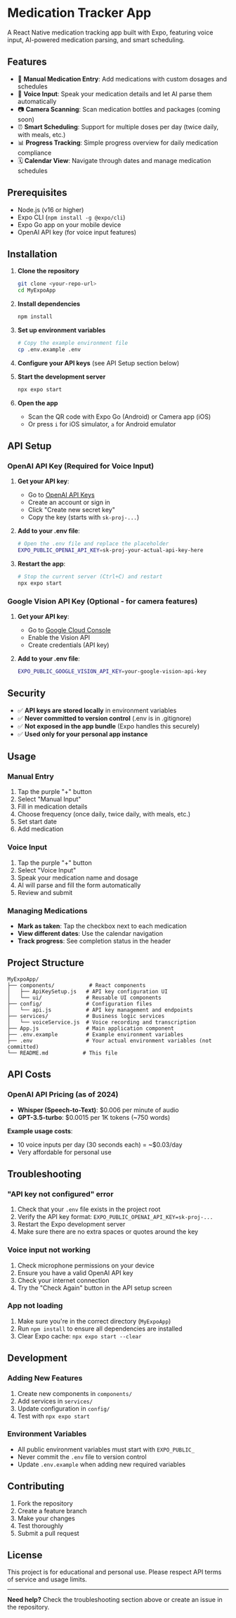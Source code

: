 # Medication Tracker App

A React Native medication tracking app built with Expo, featuring voice input, AI-powered medication parsing, and smart scheduling.

## Features

- 📱 **Manual Medication Entry**: Add medications with custom dosages and schedules
- 🎤 **Voice Input**: Speak your medication details and let AI parse them automatically
- 📷 **Camera Scanning**: Scan medication bottles and packages (coming soon)
- ⏰ **Smart Scheduling**: Support for multiple doses per day (twice daily, with meals, etc.)
- 📊 **Progress Tracking**: Simple progress overview for daily medication compliance
- 🗓️ **Calendar View**: Navigate through dates and manage medication schedules

## Prerequisites

- Node.js (v16 or higher)
- Expo CLI (`npm install -g @expo/cli`)
- Expo Go app on your mobile device
- OpenAI API key (for voice input features)

## Installation

1. **Clone the repository**
   ```bash
   git clone <your-repo-url>
   cd MyExpoApp
   ```

2. **Install dependencies**
   ```bash
   npm install
   ```

3. **Set up environment variables**
   ```bash
   # Copy the example environment file
   cp .env.example .env
   ```

4. **Configure your API keys** (see API Setup section below)

5. **Start the development server**
   ```bash
   npx expo start
   ```

6. **Open the app**
   - Scan the QR code with Expo Go (Android) or Camera app (iOS)
   - Or press `i` for iOS simulator, `a` for Android emulator

## API Setup

### OpenAI API Key (Required for Voice Input)

1. **Get your API key**:
   - Go to [OpenAI API Keys](https://platform.openai.com/api-keys)
   - Create an account or sign in
   - Click "Create new secret key"
   - Copy the key (starts with `sk-proj-...`)

2. **Add to your .env file**:
   ```bash
   # Open the .env file and replace the placeholder
   EXPO_PUBLIC_OPENAI_API_KEY=sk-proj-your-actual-api-key-here
   ```

3. **Restart the app**:
   ```bash
   # Stop the current server (Ctrl+C) and restart
   npx expo start
   ```

### Google Vision API Key (Optional - for camera features)

1. **Get your API key**:
   - Go to [Google Cloud Console](https://console.cloud.google.com/)
   - Enable the Vision API
   - Create credentials (API key)

2. **Add to your .env file**:
   ```bash
   EXPO_PUBLIC_GOOGLE_VISION_API_KEY=your-google-vision-api-key
   ```

## Security

- ✅ **API keys are stored locally** in environment variables
- ✅ **Never committed to version control** (.env is in .gitignore)
- ✅ **Not exposed in the app bundle** (Expo handles this securely)
- ✅ **Used only for your personal app instance**

## Usage

### Manual Entry
1. Tap the purple "+" button
2. Select "Manual Input"
3. Fill in medication details
4. Choose frequency (once daily, twice daily, with meals, etc.)
5. Set start date
6. Add medication

### Voice Input
1. Tap the purple "+" button
2. Select "Voice Input"
3. Speak your medication name and dosage
4. AI will parse and fill the form automatically
5. Review and submit

### Managing Medications
- **Mark as taken**: Tap the checkbox next to each medication
- **View different dates**: Use the calendar navigation
- **Track progress**: See completion status in the header

## Project Structure

```
MyExpoApp/
├── components/           # React components
│   ├── ApiKeySetup.js   # API key configuration UI
│   └── ui/              # Reusable UI components
├── config/              # Configuration files
│   └── api.js           # API key management and endpoints
├── services/            # Business logic services
│   └── voiceService.js  # Voice recording and transcription
├── App.js               # Main application component
├── .env.example         # Example environment variables
├── .env                 # Your actual environment variables (not committed)
└── README.md           # This file
```

## API Costs

### OpenAI API Pricing (as of 2024)
- **Whisper (Speech-to-Text)**: $0.006 per minute of audio
- **GPT-3.5-turbo**: $0.0015 per 1K tokens (~750 words)

**Example usage costs**:
- 10 voice inputs per day (30 seconds each) = ~$0.03/day
- Very affordable for personal use

## Troubleshooting

### "API key not configured" error
1. Check that your `.env` file exists in the project root
2. Verify the API key format: `EXPO_PUBLIC_OPENAI_API_KEY=sk-proj-...`
3. Restart the Expo development server
4. Make sure there are no extra spaces or quotes around the key

### Voice input not working
1. Check microphone permissions on your device
2. Ensure you have a valid OpenAI API key
3. Check your internet connection
4. Try the "Check Again" button in the API setup screen

### App not loading
1. Make sure you're in the correct directory (`MyExpoApp`)
2. Run `npm install` to ensure all dependencies are installed
3. Clear Expo cache: `npx expo start --clear`

## Development

### Adding New Features
1. Create new components in `components/`
2. Add services in `services/`
3. Update configuration in `config/`
4. Test with `npx expo start`

### Environment Variables
- All public environment variables must start with `EXPO_PUBLIC_`
- Never commit the `.env` file to version control
- Update `.env.example` when adding new required variables

## Contributing

1. Fork the repository
2. Create a feature branch
3. Make your changes
4. Test thoroughly
5. Submit a pull request

## License

This project is for educational and personal use. Please respect API terms of service and usage limits.

---

**Need help?** Check the troubleshooting section above or create an issue in the repository. 